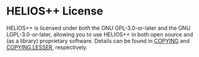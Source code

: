 # HELIOS++ License

HELIOS++ is licensed under *both* the GNU GPL-3.0-or-later and the GNU LGPL-3.0-or-later, allowing you to use HELIOS++ in both open source and (as a library) proprietary software.
Details can be found in [COPYING](COPYING) and [COPYING.LESSER](COPYING.LESSER), respectively.